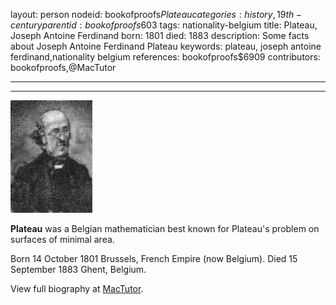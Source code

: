 layout: person
nodeid: bookofproofs$Plateau
categories: history,19th-century
parentid: bookofproofs$603
tags: nationality-belgium
title: Plateau, Joseph Antoine Ferdinand
born: 1801
died: 1883
description: Some facts about Joseph Antoine Ferdinand Plateau
keywords: plateau, joseph antoine ferdinand,nationality belgium
references: bookofproofs$6909
contributors: bookofproofs,@MacTutor

---


---

![Plateau.jpg](https://github.com/bookofproofs/bookofproofs.github.io/blob/main/_sources/_assets/images/portraits/Plateau.jpg?raw=true)

**Plateau** was a Belgian mathematician best known for Plateau's problem on surfaces of minimal area.

Born 14 October 1801 Brussels, French Empire (now Belgium). Died 15 September 1883 Ghent, Belgium.


View full biography at [MacTutor](https://mathshistory.st-andrews.ac.uk/Biographies/Plateau/).